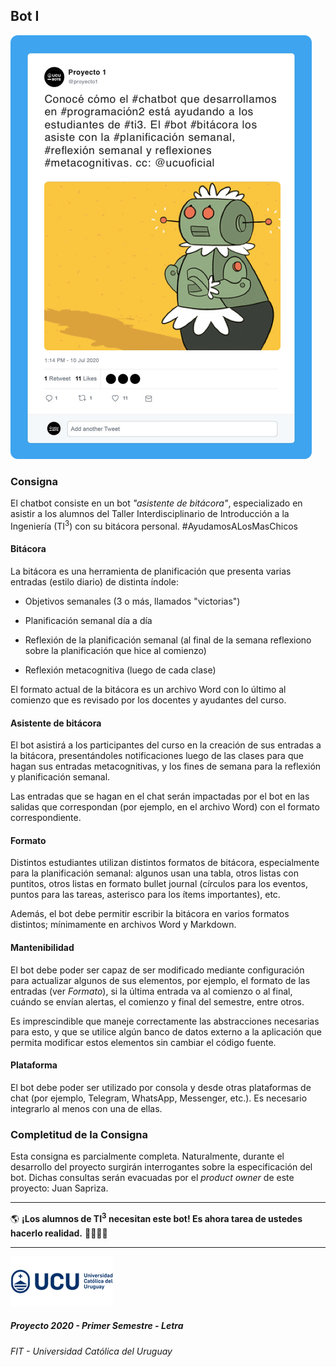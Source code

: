 ## Bot I

![Tweet_1](./Assets/1.png)

### Consigna

El chatbot consiste en un bot _"asistente de bitácora"_, especializado en asistir a los alumnos del Taller Interdisciplinario de Introducción a la Ingeniería (TI<sup>3</sup>) con su bitácora personal. #AyudamosALosMasChicos

#### Bitácora

La bitácora es una herramienta de planificación que presenta varias entradas (estilo diario) de distinta índole:

- Objetivos semanales (3 o más, llamados "victorias")

- Planificación semanal día a día

- Reflexión de la planificación semanal (al final de la semana reflexiono sobre la planificación que hice al comienzo)

- Reflexión metacognitiva (luego de cada clase)

El formato actual de la bitácora es un archivo Word con lo último al comienzo que es revisado por los docentes y ayudantes del curso.

#### Asistente de bitácora

El bot asistirá a los participantes del curso en la creación de sus entradas a la bitácora, presentándoles notificaciones luego de las clases para que hagan sus entradas metacognitivas, y los fines de semana para la reflexión y planificación semanal.

Las entradas que se hagan en el chat serán impactadas por el bot en las salidas que correspondan (por ejemplo, en el archivo Word) con el formato correspondiente.

#### Formato

Distintos estudiantes utilizan distintos formatos de bitácora, especialmente para la planificación semanal: algunos usan una tabla, otros listas con puntitos, otros listas en formato bullet journal (círculos para los eventos, puntos para las tareas, asterisco para los ítems importantes), etc.

Además, el bot debe permitir escribir la bitácora en varios formatos distintos; mínimamente en archivos Word y Markdown.

#### Mantenibilidad

El bot debe poder ser capaz de ser modificado mediante configuración para actualizar algunos de sus elementos, por ejemplo, el formato de las entradas (ver _Formato_), si la última entrada va al comienzo o al final, cuándo se envían alertas, el comienzo y final del semestre, entre otros.

Es imprescindible que maneje correctamente las abstracciones necesarias para esto, y que se utilice algún banco de datos externo a la aplicación que permita modificar estos elementos sin cambiar el código fuente.

#### Plataforma

El bot debe poder ser utilizado por consola y desde otras plataformas de chat (por ejemplo, Telegram, WhatsApp, Messenger, etc.). Es necesario integrarlo al menos con una de ellas.

### Completitud de la Consigna

Esta consigna es parcialmente completa. Naturalmente, durante el desarrollo del proyecto surgirán interrogantes sobre la especificación del bot. Dichas consultas serán evacuadas por el _product owner_ de este proyecto: Juan Sapriza.


----

🌎  **¡Los alumnos de TI<sup>3</sup> necesitan este bot! Es ahora tarea de ustedes hacerlo realidad.** 👨‍💻👩‍💻

---

![UCU](https://github.com/ucudal/PII_Conceptos_De_POO/raw/master/Assets/logo-ucu.png)

##### Proyecto 2020 - Primer Semestre - Letra
###### FIT - Universidad Católica del Uruguay
